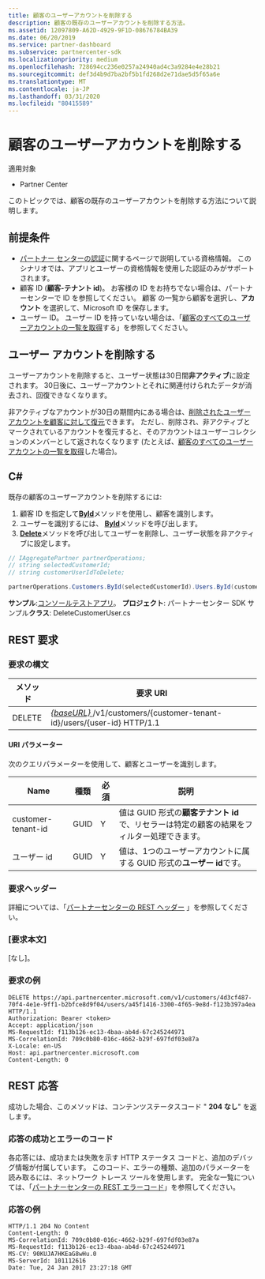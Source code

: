 ```yaml
---
title: 顧客のユーザーアカウントを削除する
description: 顧客の既存のユーザーアカウントを削除する方法。
ms.assetid: 12097809-A62D-4929-9F1D-08676784BA39
ms.date: 06/20/2019
ms.service: partner-dashboard
ms.subservice: partnercenter-sdk
ms.localizationpriority: medium
ms.openlocfilehash: 728694cc236e0257a24940ad4c3a9284e4e28b21
ms.sourcegitcommit: def3d4b9d7ba2bf5b1fd268d2e71dae5d5f65a6e
ms.translationtype: MT
ms.contentlocale: ja-JP
ms.lasthandoff: 03/31/2020
ms.locfileid: "80415589"
---
```

# <a name="delete-a-user-account-for-a-customer"></a>顧客のユーザーアカウントを削除する

適用対象

- Partner Center

このトピックでは、顧客の既存のユーザーアカウントを削除する方法について説明します。

## <a name="prerequisites"></a>前提条件

- [パートナー センターの認証](partner-center-authentication.md)に関するページで説明している資格情報。 このシナリオでは、アプリとユーザーの資格情報を使用した認証のみがサポートされます。
- 顧客 ID (**顧客-テナント id**)。 お客様の ID をお持ちでない場合は、パートナーセンターで ID を参照してください。 顧客 の一覧から顧客を選択し、**アカウント** を選択して、Microsoft ID を保存します。
- ユーザー ID。 ユーザー ID を持っていない場合は、「[顧客のすべてのユーザーアカウントの一覧を取得](get-a-list-of-all-user-accounts-for-a-customer.md)する」を参照してください。

## <a name="deleting-a-user-account"></a>ユーザー アカウントを削除する

ユーザーアカウントを削除すると、ユーザー状態は30日間**非アクティブ**に設定されます。 30日後に、ユーザーアカウントとそれに関連付けられたデータが消去され、回復できなくなります。

非アクティブなアカウントが30日の期間内にある場合は、[削除されたユーザーアカウントを顧客に対して復元](restore-a-user-for-a-customer.md)できます。 ただし、削除され、非アクティブとマークされているアカウントを復元すると、そのアカウントはユーザーコレクションのメンバーとして返されなくなります (たとえば、[顧客のすべてのユーザーアカウントの一覧を取得](get-a-list-of-all-user-accounts-for-a-customer.md)した場合)。

## <a name="c"></a>C\#

既存の顧客のユーザーアカウントを削除するには:

1. 顧客 ID を指定して[**ById**](https://docs.microsoft.com/dotnet/api/microsoft.store.partnercenter.customers.icustomercollection.byid)メソッドを使用し、顧客を識別します。
2. ユーザーを識別するには、 [**ById**](https://docs.microsoft.com/dotnet/api/microsoft.store.partnercenter.customerusers.icustomerusercollection.byid)メソッドを呼び出します。
3. [**Delete**](https://docs.microsoft.com/dotnet/api/microsoft.store.partnercenter.customerusers.icustomeruser.delete)メソッドを呼び出してユーザーを削除し、ユーザー状態を非アクティブに設定します。

``` csharp
// IAggregatePartner partnerOperations;
// string selectedCustomerId;
// string customerUserIdToDelete;

partnerOperations.Customers.ById(selectedCustomerId).Users.ById(customerUserIdToDelete).Delete();
```

**サンプル**:[コンソールテストアプリ](console-test-app.md)。 **プロジェクト**: パートナーセンター SDK サンプル**クラス**: DeleteCustomerUser.cs

## <a name="rest-request"></a>REST 要求

### <a name="request-syntax"></a>要求の構文

| メソッド     | 要求 URI                                                                                            |
|------------|--------------------------------------------------------------------------------------------------------|
| DELETE     | [ *{baseURL}* ](partner-center-rest-urls.md)/v1/customers/{customer-tenant-id}/users/{user-id} HTTP/1.1 |

#### <a name="uri-parameters"></a>URI パラメーター

次のクエリパラメーターを使用して、顧客とユーザーを識別します。

| Name                   | 種類     | 必須 | 説明                                                                                                               |
|------------------------|----------|----------|---------------------------------------------------------------------------------------------------------------------------|
| customer-tenant-id     | GUID     | Y        | 値は GUID 形式の**顧客テナント id**で、リセラーは特定の顧客の結果をフィルター処理できます。 |
| ユーザー id                | GUID     | Y        | 値は、1つのユーザーアカウントに属する GUID 形式の**ユーザー id**です。                                          |

### <a name="request-headers"></a>要求ヘッダー

詳細については、「[パートナーセンターの REST ヘッダー](headers.md) 」を参照してください。

### <a name="request-body"></a>[要求本文]

[なし]。

### <a name="request-example"></a>要求の例

```http
DELETE https://api.partnercenter.microsoft.com/v1/customers/4d3cf487-70f4-4e1e-9ff1-b2bfce8d9f04/users/a45f1416-3300-4f65-9e8d-f123b397a4ea HTTP/1.1
Authorization: Bearer <token>
Accept: application/json
MS-RequestId: f113b126-ec13-4baa-ab4d-67c245244971
MS-CorrelationId: 709c0b80-016c-4662-b29f-697fdf03e87a
X-Locale: en-US
Host: api.partnercenter.microsoft.com
Content-Length: 0
```

## <a name="rest-response"></a>REST 応答

成功した場合、このメソッドは、コンテンツステータスコード " **204 なし**" を返します。

### <a name="response-success-and-error-codes"></a>応答の成功とエラーのコード

各応答には、成功または失敗を示す HTTP ステータス コードと、追加のデバッグ情報が付属しています。 このコード、エラーの種類、追加のパラメーターを読み取るには、ネットワーク トレース ツールを使用します。 完全な一覧については、「[パートナーセンターの REST エラーコード](error-codes.md)」を参照してください。

### <a name="response-example"></a>応答の例

```http
HTTP/1.1 204 No Content
Content-Length: 0
MS-CorrelationId: 709c0b80-016c-4662-b29f-697fdf03e87a
MS-RequestId: f113b126-ec13-4baa-ab4d-67c245244971
MS-CV: 90KUJA7HKEaG8wHu.0
MS-ServerId: 101112616
Date: Tue, 24 Jan 2017 23:27:18 GMT
```

